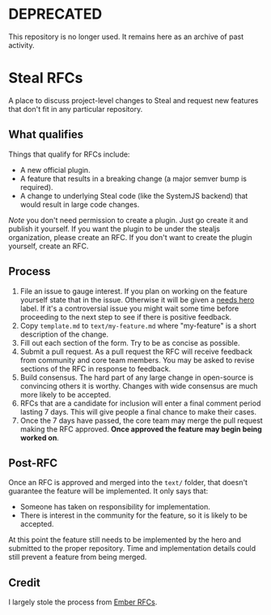 # DEPRECATED

This repository is no longer used. It remains here as an archive of past activity.

# Steal RFCs

A place to discuss project-level changes to Steal and request new features that don't fit in any particular repository.

## What qualifies

Things that qualify for RFCs include:

* A new official plugin.
* A feature that results in a breaking change (a major semver bump is required).
* A change to underlying Steal code (like the SystemJS backend) that would result in large code changes.

*Note* you don't need permission to create a plugin. Just go create it and publish it yourself. If you want the plugin to be under the stealjs organization, please create an RFC. If you don't want to create the plugin yourself, create an RFC.

## Process

1. File an issue to gauge interest. If you plan on working on the feature yourself state that in the issue. Otherwise it will be given a [needs hero](https://github.com/stealjs/rfcs/issues?q=is%3Aopen+is%3Aissue+label%3A%22needs+hero%22) label. If it's a controversial issue you might wait some time before proceeding to the next step to see if there is positive feedback.
2. Copy `template.md` to `text/my-feature.md` where "my-feature" is a short description of the change.
3. Fill out each section of the form. Try to be as concise as possible.
4. Submit a pull request. As a pull request the RFC will receive feedback from community and core team members. You may be asked to revise sections of the RFC in response to feedback.
5. Build consensus. The hard part of any large change in open-source is convincing others it is worthy. Changes with wide consensus are much more likely to be accepted.
6. RFCs that are a candidate for inclusion will enter a final comment period lasting 7 days. This will give people a final chance to make their cases.
7. Once the 7 days have passed, the core team may merge the pull request making the RFC approved. **Once approved the feature may begin being worked on**.

## Post-RFC

Once an RFC is approved and merged into the `text/` folder, that doesn't guarantee the feature will be implemented. It only says that:

* Someone has taken on responsibility for implementation.
* There is interest in the community for the feature, so it is likely to be accepted.

At this point the feature still needs to be implemented by the hero and submitted to the proper repository. Time and implementation details could still prevent a feature from being merged.

## Credit

I largely stole the process from [Ember RFCs](https://github.com/emberjs/rfcs).
